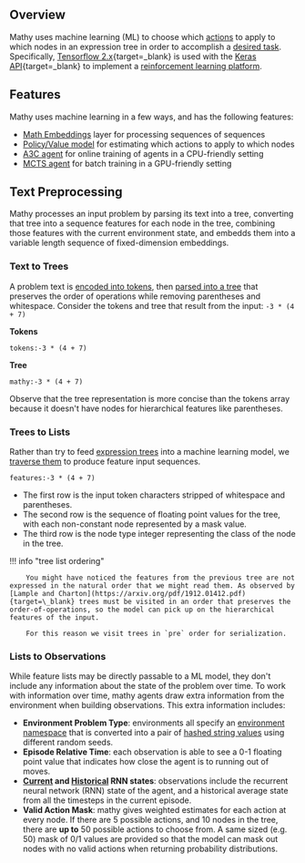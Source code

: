 ## Overview

Mathy uses machine learning (ML) to choose which [actions](/cas/rules/overview) to apply to which nodes in an expression tree in order to accomplish a [desired task](/envs/overview). Specifically, [Tensorflow 2.x](https://www.tensorflow.org/){target=\_blank} is used with the [Keras API](https://keras.io/){target=\_blank} to implement a [reinforcement learning platform](/envs/overview).

## Features

Mathy uses machine learning in a few ways, and has the following features:

- [Math Embeddings](/ml/embeddings) layer for processing sequences of sequences
- [Policy/Value model](/ml/policy_value_model) for estimating which actions to apply to which nodes
- [A3C agent](/ml/a3c) for online training of agents in a CPU-friendly setting
- [MCTS agent](/ml/zero) for batch training in a GPU-friendly setting

## Text Preprocessing

Mathy processes an input problem by parsing its text into a tree, converting that tree into a sequence features for each node in the tree, combining those features with the current environment state, and embedds them into a variable length sequence of fixed-dimension embeddings.

### Text to Trees

A problem text is [encoded into tokens](/cas/tokenizer), then [parsed into a tree](/cas/parser) that preserves the order of operations while removing parentheses and whitespace.
Consider the tokens and tree that result from the input: `-3 * (4 + 7)`

**Tokens**

`tokens:-3 * (4 + 7)`

**Tree**

`mathy:-3 * (4 + 7)`

Observe that the tree representation is more concise than the tokens array because it doesn't have nodes for hierarchical features like parentheses.

### Trees to Lists

Rather than try to feed [expression trees](/cas/parser) into a machine learning model, we [traverse them](/api/core/expressions/#to_list) to produce feature input sequences.

`features:-3 * (4 + 7)`

- The first row is the input token characters stripped of whitespace and parentheses.
- The second row is the sequence of floating point values for the tree, with each non-constant node represented by a mask value.
- The third row is the node type integer representing the class of the node in the tree.

!!! info "tree list ordering"

        You might have noticed the features from the previous tree are not expressed in the natural order that we might read them. As observed by [Lample and Charton](https://arxiv.org/pdf/1912.01412.pdf){target=\_blank} trees must be visited in an order that preserves the order-of-operations, so the model can pick up on the hierarchical features of the input.

        For this reason we visit trees in `pre` order for serialization.

### Lists to Observations

While feature lists may be directly passable to a ML model, they don't include any information about the state of the problem over time. To work with information over time, mathy agents draw extra information from the environment when building observations. This extra information includes:

- **Environment Problem Type**: environments all specify an [environment namespace](/api/env/#get_env_namespace) that is converted into a pair of [hashed string values](/api/state/#get_problem_hash) using different random seeds.
- **Episode Relative Time**: each observation is able to see a 0-1 floating point value that indicates how close the agent is to running out of moves.
- **[Current](/about/#r2d2) and [Historical](/about/#persistence-pays-off) RNN states**: observations include the recurrent neural network (RNN) state of the agent, and a historical average state from all the timesteps in the current episode.
- **Valid Action Mask**: mathy gives weighted estimates for each action at every node. If there are 5 possible actions, and 10 nodes in the tree, there are **up to** 50 possible actions to choose from. A same sized (e.g. 50) mask of 0/1 values are provided so that the model can mask out nodes with no valid actions when returning probability distributions.

